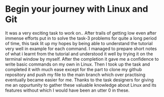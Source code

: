 # Begin your journey with Linux and Git
It was a very exciting task to work on.. After trails of getting low even after immense efforts put in to solve the task-3 problems for 
quite a long period of time, this task lit up my hopes by being able to understand the tutorial very well in example for each command.
I managed to prepare short notes of what i learnt from the tutorial and understood it well by trying it on the terminal window by myself.
After the completion it gave me a confidence to write basic commands on my own in Linux. Then I took up the task and completed it with much
ease except for the part to clone my github repository and push my file to the main branch which over practising eventually became easier for
me. Thanks to the task designers for giving me an oppurtunity to gather these valuable knowledge about Linux and its features without which I
would have been an utter 0 in these.
